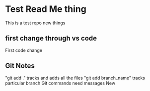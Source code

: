 # Test Read Me thing
This is a test repo new things

## first change through vs code 

First code change

## Git Notes
"git add ." tracks and adds all the files
"git add branch_name" tracks particular branch
Git commands need messages
New